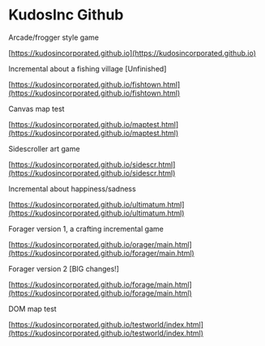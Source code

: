 # KudosInc Github

Arcade/frogger style game

[https://kudosincorporated.github.io](https://kudosincorporated.github.io)

Incremental about a fishing village [Unfinished]

[https://kudosincorporated.github.io/fishtown.html](https://kudosincorporated.github.io/fishtown.html)

Canvas map test

[https://kudosincorporated.github.io/maptest.html](https://kudosincorporated.github.io/maptest.html)

Sidescroller art game

[https://kudosincorporated.github.io/sidescr.html](https://kudosincorporated.github.io/sidescr.html)

Incremental about happiness/sadness

[https://kudosincorporated.github.io/ultimatum.html](https://kudosincorporated.github.io/ultimatum.html)

Forager version 1, a crafting incremental game

[https://kudosincorporated.github.io/orager/main.html](https://kudosincorporated.github.io/forager/main.html)

Forager version 2 [BIG changes!]

[https://kudosincorporated.github.io/forage/main.html](https://kudosincorporated.github.io/forage/main.html)

DOM map test

[https://kudosincorporated.github.io/testworld/index.html](https://kudosincorporated.github.io/testworld/index.html)
